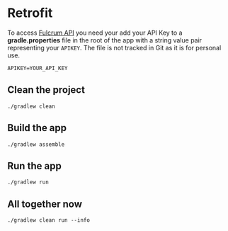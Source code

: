 # Retrofit
To access [Fulcrum API](http://developer.fulcrumapp.com/api/intro/) you need your add your API Key to a **gradle.properties** file in the root of the app with a string value pair representing your `APIKEY`. The file is not tracked in Git as it is for personal use. 

```
APIKEY=YOUR_API_KEY
```

## Clean the project

`./gradlew clean`

## Build the app

`./gradlew assemble`

## Run the app
`./gradlew run`

## All together now

`./gradlew clean run --info`
